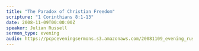 ```yaml
---
title: "The Paradox of Christian Freedom"
scripture: "1 Corinthians 8:1-13"
date: 2008-11-09T00:00:00Z
speaker: Julian Russell
sermon_type: evening
audio: https://pcpceveningsermons.s3.amazonaws.com/20081109_evening_russell.mp3 
---
```



